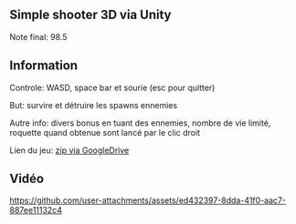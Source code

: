 ## Simple shooter 3D via Unity

Note final: 98.5

## Information
Controle: WASD, space bar et sourie (esc pour quitter)

But: survire et détruire les spawns ennemies

Autre info: divers bonus en tuant des ennemies, nombre de vie limité, roquette quand obtenue sont lancé par le clic droit

Lien du jeu: [zip via GoogleDrive](https://drive.google.com/drive/folders/1sGme87ROmeVhz7vgAVTaTmIin0_kX8dx?usp=sharing)

## Vidéo
https://github.com/user-attachments/assets/ed432397-8dda-41f0-aac7-887ee11132c4


